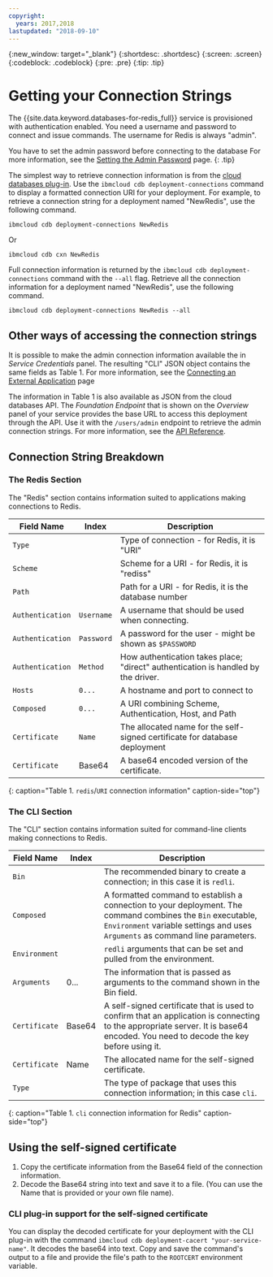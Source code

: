 ```yaml
---
copyright:
  years: 2017,2018
lastupdated: "2018-09-10"
---
```


{:new_window: target="_blank"}
{:shortdesc: .shortdesc}
{:screen: .screen}
{:codeblock: .codeblock}
{:pre: .pre}
{:tip: .tip}


# Getting your Connection Strings

The {{site.data.keyword.databases-for-redis_full}} service is provisioned with authentication enabled. You need a username and password to connect and issue commands. The username for Redis is always "admin".

You have to set the admin password before connecting to the database For more information, see the [Setting the Admin Password](./admin-password.html) page.
{: .tip}

The simplest way to retrieve connection information is from the [cloud databases plug-in](./working-cli.html#the-cloud-databases-plugin). Use the `ibmcloud cdb deployment-connections` command to display a formatted connection URI for your deployment. For example, to retrieve a connection string for a deployment named  "NewRedis", use the following command.

```
ibmcloud cdb deployment-connections NewRedis
```
Or
```
ibmcloud cdb cxn NewRedis
```

Full connection information is returned by the `ibmcloud cdb deployment-connections` command with the `--all` flag. Retrieve all the connection information for a deployment named  "NewRedis", use the following command.

```
ibmcloud cdb deployment-connections NewRedis --all
```

## Other ways of accessing the connection strings

It is possible to make the admin connection information available the in _Service Credentials_ panel. The resulting "CLI" JSON object contains the same fields as Table 1. For more information, see the [Connecting an External Application](./connecting-external.html) page

The information in Table 1 is also available as JSON from the cloud databases API. The _Foundation Endpoint_ that is shown on the _Overview_ panel of your service provides the base URL to access this deployment through the API. Use it with the `/users/admin` endpoint to retrieve the admin connection strings. For more information, see the [API Reference]().

## Connection String Breakdown

### The Redis Section

The "Redis" section contains information suited to applications making connections to Redis.

Field Name|Index|Description
----------|-----|-----------
`Type`||Type of connection - for Redis, it is "URI"
`Scheme`||Scheme for a URI - for Redis, it is "rediss"
`Path`||Path for a URI - for Redis, it is the database number
`Authentication`|`Username`|A username that should be used when connecting.
`Authentication`|`Password`|A password for the user - might be shown as `$PASSWORD`
`Authentication`|`Method`|How authentication takes place; "direct" authentication is handled by the driver.
`Hosts`|`0...`|A hostname and port to connect to
`Composed`|`0...`|A URI combining Scheme, Authentication, Host, and Path
`Certificate`|`Name`|The allocated name for the self-signed certificate for database deployment
`Certificate`|Base64|A base64 encoded version of the certificate.
{: caption="Table 1. `redis`/`URI` connection information" caption-side="top"}

### The CLI Section

The "CLI" section contains information suited for command-line clients making connections to Redis.

Field Name|Index|Description
----------|-----|-----------
`Bin`||The recommended binary to create a connection; in this case it is `redli`.
`Composed`||A formatted command to establish a connection to your deployment. The command combines the `Bin` executable, `Environment` variable settings and uses `Arguments` as command line parameters.
`Environment`||`redli` arguments that can be set and pulled from the environment.
`Arguments`|0...|The information that is passed as arguments to the command shown in the Bin field.
`Certificate`|Base64|A self-signed certificate that is used to confirm that an application is connecting to the appropriate server. It is base64 encoded. You need to decode the key before using it.
`Certificate`|Name|The allocated name for the self-signed certificate.
`Type`||The type of package that uses this connection information; in this case `cli`. 
{: caption="Table 1. `cli` connection information for Redis" caption-side="top"}

## Using the self-signed certificate

1. Copy the certificate information from the Base64 field of the connection information. 
2. Decode the Base64 string into text and save it to a file. (You can use the Name that is provided or your own file name).

### CLI plug-in support for the self-signed certificate

You can display the decoded certificate for your deployment with the CLI plug-in with the command `ibmcloud cdb deployment-cacert "your-service-name"`. It decodes the base64 into text. Copy and save the command's output to a file and provide the file's path to the `ROOTCERT` environment variable.
